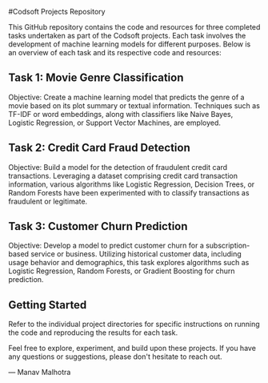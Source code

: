 #Codsoft Projects Repository

This GitHub repository contains the code and resources for three completed tasks undertaken as part of the Codsoft projects. Each task involves the development of machine learning models for different purposes. Below is an overview of each task and its respective code and resources:

## Task 1: Movie Genre Classification

Objective: Create a machine learning model that predicts the genre of a movie based on its plot summary or textual information. Techniques such as TF-IDF or word embeddings, along with classifiers like Naive Bayes, Logistic Regression, or Support Vector Machines, are employed.


## Task 2: Credit Card Fraud Detection

Objective: Build a model for the detection of fraudulent credit card transactions. Leveraging a dataset comprising credit card transaction information, various algorithms like Logistic Regression, Decision Trees, or Random Forests have been experimented with to classify transactions as fraudulent or legitimate.


## Task 3: Customer Churn Prediction

Objective: Develop a model to predict customer churn for a subscription-based service or business. Utilizing historical customer data, including usage behavior and demographics, this task explores algorithms such as Logistic Regression, Random Forests, or Gradient Boosting for churn prediction.


## Getting Started
Refer to the individual project directories for specific instructions on running the code and reproducing the results for each task.

Feel free to explore, experiment, and build upon these projects. If you have any questions or suggestions, please don't hesitate to reach out.

— Manav Malhotra
